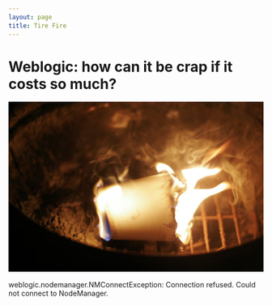 ```yaml
---
layout: page
title: Tire Fire
---
```


# Weblogic: how can it be crap if it costs so much?

![java on fire][javafire]

[javafire]: ./javafire.jpg

weblogic.nodemanager.NMConnectException: Connection refused. Could not connect to NodeManager.
